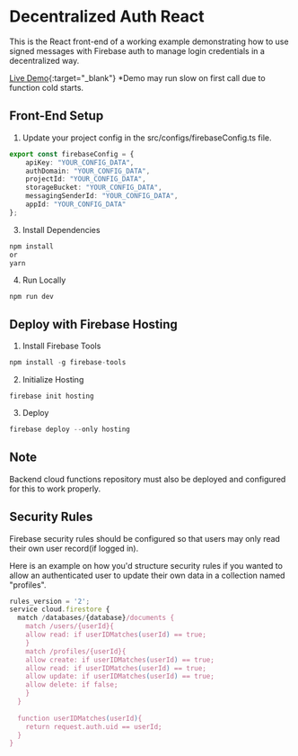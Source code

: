 # Decentralized Auth React

This is the React front-end of a working example demonstrating how to use signed messages with Firebase auth to manage login credentials in a decentralized way.

[Live Demo](https://decentralized-auth-1b3f3.web.app/){:target="_blank"}
*Demo may run slow on first call due to function cold starts.

## Front-End Setup

1. Update your project config in the src/configs/firebaseConfig.ts file.

```ts
export const firebaseConfig = {
    apiKey: "YOUR_CONFIG_DATA",
    authDomain: "YOUR_CONFIG_DATA",
    projectId: "YOUR_CONFIG_DATA",
    storageBucket: "YOUR_CONFIG_DATA",
    messagingSenderId: "YOUR_CONFIG_DATA",
    appId: "YOUR_CONFIG_DATA"
};
```

3. Install Dependencies

```ts
npm install
or 
yarn
```

4. Run Locally

```
npm run dev
```

## Deploy with Firebase Hosting

1. Install Firebase Tools

```ts
npm install -g firebase-tools
```

2. Initialize Hosting

```
firebase init hosting
```

3. Deploy

```ts
firebase deploy --only hosting
```

## Note
Backend cloud functions repository must also be deployed and configured for this to work properly.

## Security Rules

Firebase security rules should be configured so that users may only read their own user record(if logged in).

Here is an example on how you'd structure security rules if you wanted to allow an authenticated user to update their own data in a collection named "profiles".

```ts
rules_version = '2';
service cloud.firestore {
  match /databases/{database}/documents {
    match /users/{userId}{     
    allow read: if userIDMatches(userId) == true;
    }
    match /profiles/{userId}{     
    allow create: if userIDMatches(userId) == true;
    allow read: if userIDMatches(userId) == true;
    allow update: if userIDMatches(userId) == true;
    allow delete: if false;
    }   
  }    
      
  function userIDMatches(userId){
    return request.auth.uid == userId;
  }
}
```
